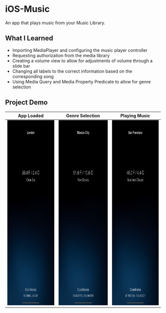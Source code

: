 # iOS-Music
An app that plays music from your Music Library. 

## What I Learned
* Importing MediaPlayer and configuring the music player controller
* Requesting authorization from the media library
* Creating a volume view to allow for adjustments of volume through a slide bar 
* Changing all labels to the correct information based on the corresponding song
* Using Media Query and Media Property Predicate to allow for genre selection 

## Project Demo
App Loaded                 | Genre Selection           |  Playing Music
:-------------------------:|:-------------------------:|:-------------------------:
<img src="https://github.com/NolanOfficial/Weather/blob/master/Screenshot%201.png" height="600" width="277">  | <img src="https://github.com/NolanOfficial/Weather/blob/master/Screenshot%202.png" height="600" width="277"> | <img src="https://github.com/NolanOfficial/Weather/blob/master/Screenshot%203.png" height="600" width="277">
